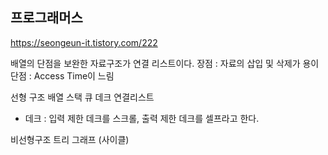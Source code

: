 ## 프로그래머스
https://seongeun-it.tistory.com/222

배열의 단점을 보완한 자료구조가 연결 리스트이다.
장점 : 자료의 삽입 및 삭제가 용이
단점 : Access Time이 느림

선형 구조 
배열 스택 큐 데크 연결리스트

* 데크 : 입력 제한 데크를 스크롤, 출력 제한 데크를 셀프라고 한다.


비선형구조 
트리 그래프 (사이클)